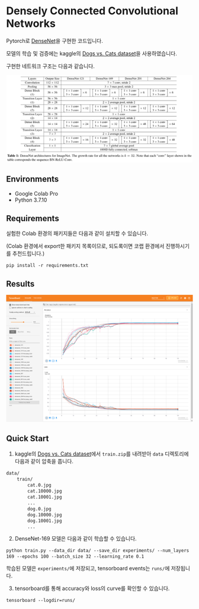 # Densely Connected Convolutional Networks

Pytorch로 [DenseNet](https://arxiv.org/abs/1608.06993)을 구현한 코드입니다.

모델의 학습 및 검증에는 kaggle의 [Dogs vs. Cats dataset](https://www.kaggle.com/c/dogs-vs-cats/data)을 사용하였습니다.

구현한 네트워크 구조는 다음과 같습니다.

![architectures](./assets/architectures.png)

## Environments

- Google Colab Pro
- Python 3.7.10

## Requirements

실험한 Colab 환경의 패키지들은 다음과 같이 설치할 수 있습니다.

(Colab 환경에서 export한 패키지 목록이므로, 되도록이면 코랩 환경에서 진행하시기를 추천드립니다.)

```
pip install -r requirements.txt
```

## Results

![results](./assets/result.png)

## Quick Start

1. kaggle의 [Dogs vs. Cats dataset](https://www.kaggle.com/c/dogs-vs-cats/data)에서 `train.zip`를 내려받아 `data` 디렉토리에 다음과 같이 압축을 풉니다.
```
data/
    train/
        cat.0.jpg
        cat.10000.jpg
        cat.10001.jpg
        ...
        dog.0.jpg
        dog.10000.jpg
        dog.10001.jpg
        ...
```

2. DenseNet-169 모델은 다음과 같이 학습할 수 있습니다.

```
python train.py --data_dir data/ --save_dir experiments/ --num_layers 169 --epochs 100 --batch_size 32 --learning_rate 0.1
```

학습된 모델은 `experiments/`에 저장되고, tensorboard events는 `runs/`에 저장됩니다.

3. tensorboard를 통해 accuracy와 loss의 curve를 확인할 수 있습니다.

```
tensorboard --logdir=runs/
```
